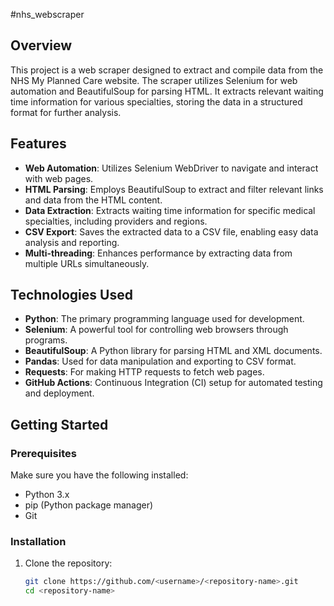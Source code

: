 #nhs_webscraper

## Overview

This project is a web scraper designed to extract and compile data from the NHS My Planned Care website. The scraper utilizes Selenium for web automation and BeautifulSoup for parsing HTML. It extracts relevant waiting time information for various specialties, storing the data in a structured format for further analysis.

## Features

- **Web Automation**: Utilizes Selenium WebDriver to navigate and interact with web pages.
- **HTML Parsing**: Employs BeautifulSoup to extract and filter relevant links and data from the HTML content.
- **Data Extraction**: Extracts waiting time information for specific medical specialties, including providers and regions.
- **CSV Export**: Saves the extracted data to a CSV file, enabling easy data analysis and reporting.
- **Multi-threading**: Enhances performance by extracting data from multiple URLs simultaneously.

## Technologies Used

- **Python**: The primary programming language used for development.
- **Selenium**: A powerful tool for controlling web browsers through programs.
- **BeautifulSoup**: A Python library for parsing HTML and XML documents.
- **Pandas**: Used for data manipulation and exporting to CSV format.
- **Requests**: For making HTTP requests to fetch web pages.
- **GitHub Actions**: Continuous Integration (CI) setup for automated testing and deployment.

## Getting Started

### Prerequisites

Make sure you have the following installed:

- Python 3.x
- pip (Python package manager)
- Git

### Installation

1. Clone the repository:

   ```bash
   git clone https://github.com/<username>/<repository-name>.git
   cd <repository-name>
